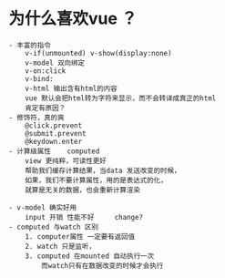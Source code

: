 # 为什么喜欢vue ？

    - 丰富的指令
        v-if(unmounted) v-show(display:none)
        v-model 双向绑定
        v-on:click 
        v-bind:
        v-html 输出含有html的内容
        vue 默认会把html转为字符来显示，而不会转译成真正的html
        肯定有原因？
    - 修饰符，真的爽
        @click.prevent
        @submit.prevent
        @keydown.enter
    - 计算级属性    computed
        view 更纯粹，可读性更好
        帮助我们缓存计算结果，当data 发送改变的时候，
        如果，我们不要计算属性，用的是表达式的化，
        就算是无关的数据，也会重新计算渲染

    - v-model 确实好用
        input 开销 性能不好     change? 
    - computed 与watch 区别
        1. computer属性 一定要有返回值
        2. watch 只是监听，
        3. computed 在mounted 自动执行一次
            而watch只有在数据改变的时候才会执行